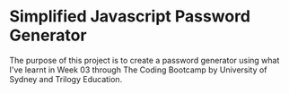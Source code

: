 # Simplified Javascript Password Generator

The purpose of this project is to create a password generator using what I've learnt in Week 03 through The Coding Bootcamp by University of Sydney and Trilogy Education.

